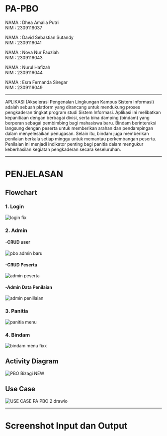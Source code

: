 # PA-PBO

NAMA  : Dhea Amalia Putri                         
NIM   : 2309116037

NAMA  : David Sebastian Sutandy                                      
NIM   : 2309116041

NAMA  : Nova Nur Fauziah                                      
NIM   : 2309116043

NAMA  : Nurul Hafizah                        
NIM   : 2309116044

NAMA  : Esra Fernanda Siregar                         
NIM   : 2309116049

__________________________________________________________________________________________________________________________________________________________________________________________________________________




APLIKASI (Akselerasi Pengenalan Lingkungan Kampus Sistem Informasi) adalah sebuah platform yang dirancang untuk mendukung proses pengkaderan tingkat program studi Sistem Informasi. Aplikasi ini melibatkan kepanitiaan dengan berbagai divisi, serta bina damping (bindam) yang berperan sebagai pembimbing bagi mahasiswa baru. Bindam berinteraksi langsung dengan peserta untuk memberikan arahan dan pendampingan dalam menyelesaikan penugasan. Selain itu, bindam juga memberikan penilaian berkala setiap minggu untuk memantau perkembangan peserta. Penilaian ini menjadi indikator penting bagi panitia dalam mengukur keberhasilan kegiatan pengkaderan secara keseluruhan.



________________________________________________________________________________________________________________________________________________________________________________________________________________________


# **PENJELASAN**



## __Flowchart__



### 1. Login



 ![login fix](https://github.com/user-attachments/assets/d9321cbb-234e-40a4-943d-65b76e40e27b)









### 2. Admin






  #### -CRUD user




  





   ![pbo admin baru](https://github.com/user-attachments/assets/2b794428-3079-4bef-a8a3-4e3df54cb024)











 #### -CRUD Peserta




 
   





   ![admin peserta](https://github.com/user-attachments/assets/bdbdfea6-d2f3-4b10-9d49-b2728105fde3)
   











#### -Admin Data Penilaian













  ![admin penillaian](https://github.com/user-attachments/assets/b8478693-ad4d-48e1-8002-688c8469bd36)














### 3. Panitia











   ![panitia menu](https://github.com/user-attachments/assets/7f92deb6-6d28-44be-8ae9-023e733548b4)
   













### 4. Bindam












  
![bindam menu fixx](https://github.com/user-attachments/assets/09aaeb5f-768c-4d79-86aa-79a3f0785ddb)

















## __Activity Diagram__









![PBO Bizagi NEW](https://github.com/user-attachments/assets/519aed5d-e947-4f2a-a242-5c90b41a3072)













## __Use Case__











![USE CASE PA PBO 2 drawio](https://github.com/user-attachments/assets/13b6cff4-fb46-4e3f-8409-a51829428cd5)












----------------------------------------------------------------------------------------------------------------

# __Screenshot Input dan Output__





 

